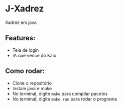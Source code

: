 # J-Xadrez
Xadrez em java
## Features:
- Tela de login
- IA que vence do Kaio
## Como rodar:
- Clone o repositório
- Instale java e make
- No terminal, digite `make` para compilar pacotes
- No terminal, digite `make run` para rodar o programa